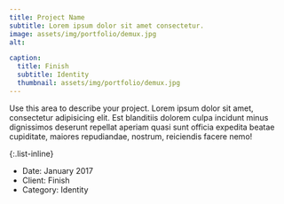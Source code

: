 ```yaml
---
title: Project Name
subtitle: Lorem ipsum dolor sit amet consectetur.
image: assets/img/portfolio/demux.jpg
alt: 

caption:
  title: Finish
  subtitle: Identity
  thumbnail: assets/img/portfolio/demux.jpg
---
```

Use this area to describe your project. Lorem ipsum dolor sit amet, consectetur adipisicing elit. Est blanditiis dolorem culpa incidunt minus dignissimos deserunt repellat aperiam quasi sunt officia expedita beatae cupiditate, maiores repudiandae, nostrum, reiciendis facere nemo!

{:.list-inline}
- Date: January 2017
- Client: Finish
- Category: Identity

